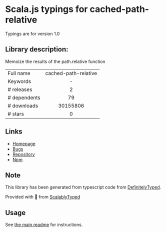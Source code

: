 
# Scala.js typings for cached-path-relative

Typings are for version 1.0

## Library description:
Memoize the results of the path.relative function

|                    |                 |
| ------------------ | :-------------: |
| Full name          | cached-path-relative |
| Keywords           | - |
| # releases         | 2 |
| # dependents       | 79 |
| # downloads        | 30155806 |
| # stars            | 0 |

## Links
- [Homepage](https://github.com/ashaffer/cached-path-relative#readme)
- [Bugs](https://github.com/ashaffer/cached-path-relative/issues)
- [Repository](https://github.com/ashaffer/cached-path-relative)
- [Npm](https://www.npmjs.com/package/cached-path-relative)
    


## Note
This library has been generated from typescript code from [DefinitelyTyped](https://definitelytyped.org).

Provided with :purple_heart: from [ScalablyTyped](https://github.com/oyvindberg/ScalablyTyped)

## Usage
See [the main readme](../../readme.md) for instructions.



